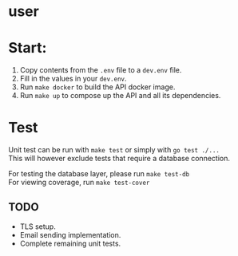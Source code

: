# user

# Start:

1. Copy contents from the `.env` file to a `dev.env` file.
2. Fill in the values in your `dev.env`.
3. Run `make docker` to build the API docker image.
4. Run `make up` to compose up the API and all its dependencies.

# Test
Unit test can be run with `make test` or simply with `go test ./...`  
This will however exclude tests that require a database connection.  

For testing the database layer, please run `make test-db`  
For viewing coverage, run `make test-cover`


## TODO
* TLS setup.
* Email sending implementation.
* Complete remaining unit tests.
